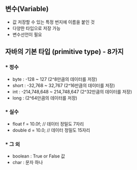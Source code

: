 ## 변수(Variable)
- 값 저장할 수 있는 특정 번지에 이름을 붙인 것
- 다양한 타입으로 저장 가능
- 변수선언이 필요

## 자바의 기본 타입 (primitive type) - 8가지
### * 정수
- byte : -128 ~ 127 (2^8만큼의 데이터를 저장)
- short : -32,768 ~ 32,767 (2^16만큼의 데이터를 저장)
- int : -214,748,648 ~ 214,748,647 (2^32만큼의 데이터를 저장)
- long : (2^64만큼의 데이터를 저장)

### * 실수
- float f = 10.0f;    // 데이터 정밀도 7자리
- double d = 10.0;    // 데이터 정밀도 15자리
### * 그 외
- boolean : True or False 값
- char : 문자 하나

